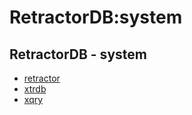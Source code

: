 # RetractorDB:system

[comment]: # (VSCode view: Ctrl+k,v)

## RetractorDB - system

* [retractor](retractor/README.md)
* [xtrdb](rdb/README.md)
* [xqry](qry/README.md)